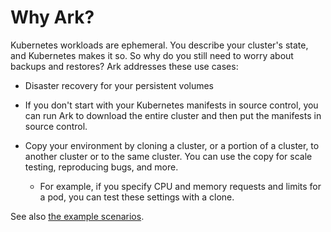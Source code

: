 # Why Ark?

Kubernetes workloads are ephemeral. You describe your cluster's state, and Kubernetes makes it so. So why do you still need to worry about backups and restores? Ark addresses these use cases:

* Disaster recovery for your persistent volumes

* If you don't start with your Kubernetes manifests in source control, you can run Ark to download the entire cluster and then put the manifests in source control.

* Copy your environment by cloning a cluster, or a portion of a cluster, to another cluster or to the same cluster. You can use the copy for scale testing, reproducing bugs, and more.

  * For example, if you specify CPU and memory requests and limits for a pod, you can test these settings with a clone.

See also [the example scenarios][0].

[0]: scenarios.md